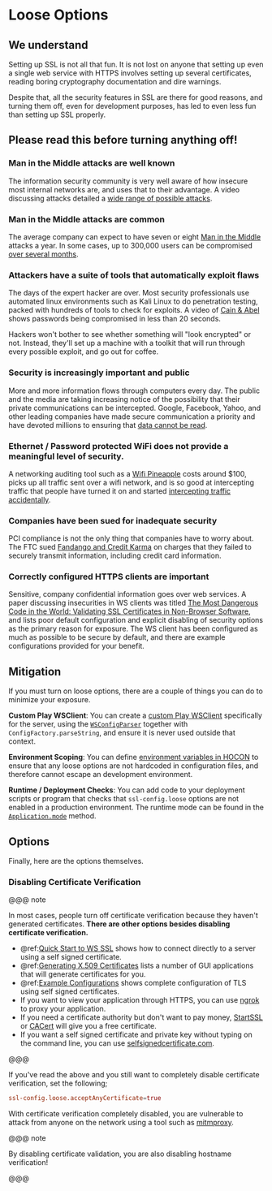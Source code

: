 # Loose Options

## We understand

Setting up SSL is not all that fun. It is not lost on anyone that
setting up even a single web service with HTTPS involves setting up
several certificates, reading boring cryptography documentation and dire
warnings.

Despite that, all the security features in SSL are there for good
reasons, and turning them off, even for development purposes, has led to
even less fun than setting up SSL properly.

## Please read this before turning anything off!

### Man in the Middle attacks are well known

The information security community is very well aware of how insecure
most internal networks are, and uses that to their advantage. A video
discussing attacks detailed a [wide range of possible
attacks](http://2012.video.sector.ca/page/6).

### Man in the Middle attacks are common

The average company can expect to have seven or eight [Man in the
Middle](https://sites.google.com/site/cse825maninthemiddle/) attacks
a year. In some cases, up to 300,000 users can be compromised [over
several
months](https://security.stackexchange.com/questions/12041/are-man-in-the-middle-attacks-extremely-rare).

### Attackers have a suite of tools that automatically exploit flaws

The days of the expert hacker are over. Most security professionals use
automated linux environments such as Kali Linux to do penetration
testing, packed with hundreds of tools to check for exploits. A video of
[Cain & Abel](https://www.youtube.com/watch?v=pfHsRscy540) shows
passwords being compromised in less than 20 seconds.

Hackers won't bother to see whether something will "look encrypted" or
not. Instead, they'll set up a machine with a toolkit that will run
through every possible exploit, and go out for coffee.

### Security is increasingly important and public

More and more information flows through computers every day. The public
and the media are taking increasing notice of the possibility that their
private communications can be intercepted. Google, Facebook, Yahoo, and
other leading companies have made secure communication a priority and
have devoted millions to ensuring that [data cannot be
read](https://www.eff.org/deeplinks/2013/11/encrypt-web-report-whos-doing-what).

### Ethernet / Password protected WiFi does not provide a meaningful level of security.

A networking auditing tool such as a [Wifi
Pineapple](https://wifipineapple.com/) costs around $100, picks up
all traffic sent over a wifi network, and is so good at intercepting
traffic that people have turned it on and started [intercepting traffic
accidentally](http://www.troyhunt.com/2013/04/the-beginners-guide-to-breaking-website.html).

### Companies have been sued for inadequate security

PCI compliance is not the only thing that companies have to worry about.
The FTC sued [Fandango and Credit
Karma](https://www.ftc.gov/news-events/press-releases/2014/03/fandango-credit-karma-settle-ftc-charges-they-deceived-consumers)
on charges that they failed to securely transmit information, including
credit card information.

### Correctly configured HTTPS clients are important

Sensitive, company confidential information goes over web services. A
paper discussing insecurities in WS clients was titled [The Most
Dangerous Code in the World: Validating SSL Certificates in Non-Browser
Software](https://www.cs.utexas.edu/~shmat/shmat_ccs12.pdf), and
lists poor default configuration and explicit disabling of security
options as the primary reason for exposure. The WS client has been
configured as much as possible to be secure by default, and there are
example configurations provided for your benefit.

## Mitigation

If you must turn on loose options, there are a couple of things you can
do to minimize your exposure.

**Custom Play WSClient**: You can create a [custom Play WSClient](https://www.playframework.com/documentation/2.4.x/ScalaWS)
specifically for the server, using the
[`WSConfigParser`](api/scala/play/api/libs/ws/WSConfigParser.html)
together with `ConfigFactory.parseString`, and ensure it is never used
outside that context.

**Environment Scoping**: You can define [environment variables in
HOCON](https://github.com/lightbend/config/blob/master/HOCON.md#substitution-fallback-to-environment-variables)
to ensure that any loose options are not hardcoded in configuration
files, and therefore cannot escape an development environment.

**Runtime / Deployment Checks**: You can add code to your deployment
scripts or program that checks that `ssl-config.loose` options are
not enabled in a production environment. The runtime mode can be found
in the [`Application.mode`](api/scala/play/api/Application.html)
method.

## Options

Finally, here are the options themselves.

### Disabling Certificate Verification

@@@ note

In most cases, people turn off certificate verification
because they haven't generated certificates. **There are other
options besides disabling certificate verification.**

 * @ref:[Quick Start to WS SSL](WSQuickStart.md) shows how to connect
directly to a server using a self signed certificate.
 * @ref:[Generating X.509 Certificates](CertificateGeneration.md) lists a
number of GUI applications that will generate certificates for
you.
 * @ref:[Example Configurations](ExampleSSLConfig.md) shows complete
configuration of TLS using self signed certificates.
 * If you want to view your application through HTTPS, you can use
[ngrok](https://ngrok.com/) to proxy your application.
 * If you need a certificate authority but don't want to pay money,
[StartSSL](https://www.startssl.com/?app=1) or
[CACert](http://www.cacert.org/) will give you a free
certificate.
 * If you want a self signed certificate and private key without
typing on the command line, you can use
[selfsignedcertificate.com](http://www.selfsignedcertificate.com/).

@@@

If you've read the above and you still want to completely disable
certificate verification, set the following;

```conf
ssl-config.loose.acceptAnyCertificate=true
```

With certificate verification completely disabled, you are vulnerable to
attack from anyone on the network using a tool such as
[mitmproxy](https://mitmproxy.org/).

@@@ note

By disabling certificate validation, you are also disabling
hostname verification!

@@@
